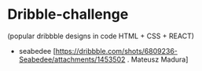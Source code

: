# Dribble-challenge
(popular dribbble designs in code HTML + CSS + REACT)

* seabedee [https://dribbble.com/shots/6809236-Seabedee/attachments/1453502 . Mateusz Madura]
